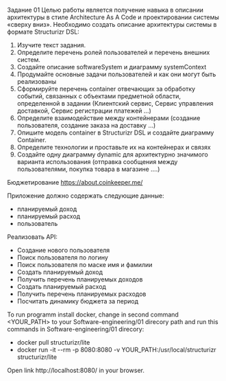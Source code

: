 Задание 01
Целью работы является получение навыка в описании архитектуры в стиле Architecture As A Code и
проектировании системы «сверху вниз».
Необходимо создать описание архитектуры системы в формате Structurizr DSL:
1. Изучите текст задания.
2. Определите перечень ролей пользователей и перечень внешних систем.
3. Создайте описание softwareSystem и диаграмму systemContext
4. Продумайте основные задачи пользователей и как они могут быть реализованы
5. Сформируйте перечень container отвечающих за обработку событий, связанных с объектами предметной области, определенной в задании (Клиентский сервис, Сервис управления доставкой, Сервис регистрации платежей …)
6. Определите взаимодействие между контейнерами (создание пользователя, создание заказа на доставку …)
7. Опишите модель container в Structurizr DSL и создайте диаграмму Container.
8. Определите технологии и проставьте их на контейнерах и связях
9. Создайте одну диаграмму dynamic для архитектурно значимого варианта использования (отправка сообщения между пользователями, покупка товара в магазине ….)


Бюджетирование https://about.coinkeeper.me/

Приложение должно содержать следующие данные:
- планируемый доход
- планируемый расход
- пользователь

Реализовать API:
- Создание нового пользователя
- Поиск пользователя по логину
- Поиск пользователя по маске имя и фамилии
- Создать планируемый доход
- Получить перечень планируемых доходов
- Создать планируемый расход
- Получить перечень планируемых расходов
- Посчитать динамику бюджета за период


To run programm install docker, change in second command <YOUR_PATH> to your Software-engineering/01 direcory path and run this commands in Software-engineering/01 direcory:
- docker pull structurizr/lite
- docker run -it --rm -p 8080:8080 -v YOUR_PATH:/usr/local/structurizr structurizr/lite

Open link http://localhost:8080/ in your browser.
